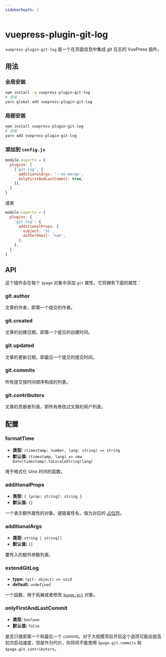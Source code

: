 ```yaml
---
sidebarDepth: 3
---
```


# vuepress-plugin-git-log <GitHubLink repo="vuepress/vuepress-plugin-git-log"/>

`vuepress-plugin-git-log` 是一个在页面信息中集成 git 日志的 VuePress 插件。

## 用法

### 全局安装

```bash
npm install -g vuepress-plugin-git-log
# 或者
yarn global add vuepress-plugin-git-log
```

### 局部安装

```bash
npm install vuepress-plugin-git-log
# 或者
yarn add vuepress-plugin-git-log
```

### 添加到 `config.js`

```js
module.exports = {
  plugins: [
    ['git-log', {
      additionalArgs: '--no-merge',
      onlyFirstAndLastCommit: true,
    }],
  ]
}
```
或者
```js
module.exports = {
  plugins: {
    'git-log': {
      additionalProps: {
        subject: '%s',
        authorEmail: '%ae',
      },
    },
  }
}
```

## API

这个插件会在每个 `$page` 对象中添加 `git` 属性，它将拥有下面的属性：

### git.author

文章的作者，即第一个提交的作者。

### git.created

文章的创建日期，即第一个提交的创建时间。

### git.updated

文章的更新日期，即最后一个提交的提交时间。

### git.commits

所有提交按时间顺序构成的列表。

### git.contributors

文章的贡献者列表，即所有修改过文章的用户列表。

## 配置

### formatTime

- **类型:** `(timestamp: number, lang: string) => string`
- **默认值:** `(timestamp, lang) => new Date(timestamp).toLocaleString(lang)`

用于格式化 Unix 时间的函数。

### additionalProps

- **类型:** `{ [prop: string]: string }`
- **默认值:** `{}`

一个表示额外属性的对象。键是属性名，值为对应的 [占位符](https://git-scm.com/docs/git-log#_pretty_formats)。

### additionalArgs

- **类型:** `string | string[]`
- **默认值:** `[]`

要传入的额外参数列表。

### extendGitLog

- **type:** `(git: object) => void`
- **default:** `undefined`

一个函数，用于拓展或者修改 [`$page.git`](#api) 对象。

### onlyFirstAndLastCommit

- **类型:** `boolean`
- **默认值:** `false`

是否只搜索第一个和最后一个 commit。对于大规模项目开启这个选项可能会提高初次启动速度，但是作为代价，你将将不能使用 `$page.git.commits` 和 `$page.git.contributors`。

